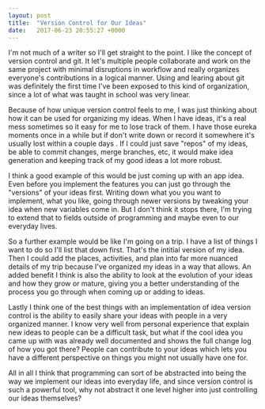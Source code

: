 ```yaml
---
layout: post
title:  "Version Control for Our Ideas"
date:   2017-06-23 20:55:27 +0000
---
```



I'm not much of a writer so I'll get straight to the point. I like the concept of version control and git. It let's multiple people collaborate and work on the same project with minimal disruptions in workflow and really organizes everyone's contributions in a logical manner. Using and learing about git was definitely the first time I've been exposed to this kind of organization, since a lot of what was taught in school was very linear.

Because of how unique version control feels to me, I was just thinking about how it can be used for organizing my ideas. When I have ideas, it's a real mess sometimes so it easy for me to lose track of them. I have those eureka moments once in a while but if don't write down or record it somewhere it's usually lost within a couple days . If I could just save "repos" of my ideas, be able to commit changes, merge branches, etc, it would make idea generation and keeping track of my good ideas a lot more robust.

I think a good example of this would be just coming up with an app idea. Even before you implement the features you can just go through the "versions" of your ideas first. Writing down what you you want to implement, what you like, going through newer versions by tweaking your idea when new variables come in. But I don't think it stops there, I'm trying to extend that to fields outside of programming and maybe even to our everyday lives.

So a further example would be like I'm going on a trip. I have a list of things I want to do so I'll list that down first. That's the intitial version of my idea. Then I could add the places, activities, and plan into far more nuanced details of my trip because I've organized my ideas in a way that allows. An added benefit I think is also the ability to look at the evolution of your ideas and how they grow or mature, giving you a better understanding of the process you go through when coming up or adding to ideas. 

Lastly I think one of the best things with an implementation of idea version control is the ability to easily share your ideas with people in a very organized manner. I know very well from personal experience that explain new ideas to people can be a difficult task, but what if the cool idea you came up with was already well documented and shows the full change log of how you got there? People can contribute to your ideas which lets you have a different perspective on things you might not usually have one for.

All in all I think that programming can sort of be abstracted into being the way we implement our ideas into everyday life, and since version control is such a powerful tool, why not abstract it one level higher into just controlling our ideas themselves? 


